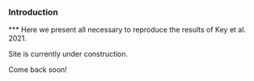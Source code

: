 <h3>Introduction</h3>  
***  
Here we present all necessary to reproduce the results of Key et al. 2021.
  

Site is currently under construction.

Come back soon!

